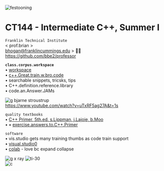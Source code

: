 ![festooning](https://user-images.githubusercontent.com/59778456/235022589-fbb23ebb-d35f-4533-b767-491e1414c652.PNG)  

# CT144 - Intermediate C++, Summer I  
`Franklin Technical Institute`  
< prof.brian >  
bhogan@franklincummings.edu > 🧑‍🚀  
https://github.com/bbe2/professor  

**`class.corpus.workspace`**  
• [workspace](https://docs.google.com/spreadsheets/d/1yvSCChm9HSFhOtPDABvlDyOzxb3FDaMtERb0FTWAtVU/edit?usp=sharing)  
• [c++.Great.train.w.bro.code](https://www.youtube.com/watch?v=-TkoO8Z07hI)  
• searchable snippets, tricsks, tips   
• C++.definition.reference.library  
• code.an.Answer.JAMs   

![g bjarne stroustrup](https://github.com/bbe2/professor/assets/59778456/256868b1-4b0a-483d-ae19-9d6bb4812371)  
https://www.youtube.com/watch?v=uTxRF5ag27A&t=1s  

`quality textbooks`  
• [C++ Primer, 5th.ed. s.Lippman, j.Lajoie, b.Moo ](https://www.amazon.com/Primer-5th-Stanley-B-Lippman/dp/0321714113/ref=sr_1_1?crid=2OK9CR6L8YRMN&keywords=c%2B%2B+lippman&qid=1685327155&sprefix=c%2B%2B+lippman%2Caps%2C120&sr=8-1)  
• • [exercise.answers.to.C++.Primer](https://github.com/fsaadatmand/Cpp-Primer)  

`software`  
• vis.studio gets many training thumbs as code train support    
• [visual.studio0](https://visualstudio.microsoft.com/downloads/)  
• [colab](https://colab.research.google.com/)  - love bc expand collapse  


![g x ray](https://github.com/bbe2/professor/assets/59778456/9533a9da-fcb9-4be3-ab36-7a636b9a1e2c)
![ti-30](https://github.com/bbe2/professor/assets/59778456/ca89effc-9d4b-4e95-af04-f3655ebb6461)  
![c](https://github.com/bbe2/professor/assets/59778456/b2d52e93-cf27-49cf-aed8-530c0a68868c)  
